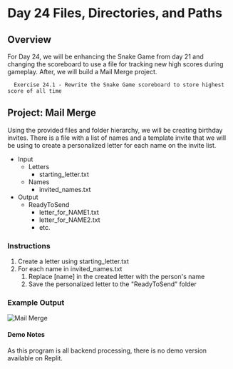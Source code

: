# Day 24 Files, Directories, and Paths

## Overview

For Day 24, we will be enhancing the Snake Game from day 21 and changing the scoreboard to use a file for tracking new high scores during gameplay. After, we will build a Mail Merge project.

      Exercise 24.1 - Rewrite the Snake Game scoreboard to store highest score of all time

## Project: Mail Merge

Using the provided files and folder hierarchy, we will be creating birthday invites. There is a file with a list of names and a template invite that we will be using to create a personalized letter for each name on the invite list.

- Input
  - Letters
    - starting_letter.txt
  - Names
    - invited_names.txt
- Output
  - ReadyToSend
    - letter_for_NAME1.txt
    - letter_for_NAME2.txt
    - etc.

### Instructions

1. Create a letter using starting_letter.txt
2. For each name in invited_names.txt
   1. Replace [name] in the created letter with the person's name
   2. Save the personalized letter to the "ReadyToSend" folder

### Example Output

![Mail Merge]()

#### Demo Notes

As this program is all backend processing, there is no demo version available on Replit.